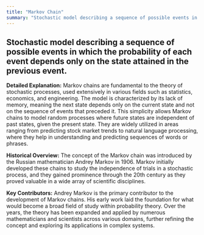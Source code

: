 ```yaml
---
title: "Markov Chain"
summary: "Stochastic model describing a sequence of possible events in which the probability of each event depends only on the state attained in the previous event."
---
```


## Stochastic model describing a sequence of possible events in which the probability of each event depends only on the state attained in the previous event.

**Detailed Explanation:** Markov chains are fundamental to the theory of stochastic processes, used extensively in various fields such as statistics, economics, and engineering. The model is characterized by its lack of memory, meaning the next state depends only on the current state and not on the sequence of events that preceded it. This simplicity allows Markov chains to model random processes where future states are independent of past states, given the present state. They are widely utilized in areas ranging from predicting stock market trends to natural language processing, where they help in understanding and predicting sequences of words or phrases.

**Historical Overview:** The concept of the Markov chain was introduced by the Russian mathematician Andrey Markov in 1906. Markov initially developed these chains to study the independence of trials in a stochastic process, and they gained prominence through the 20th century as they proved valuable in a wide array of scientific disciplines.

**Key Contributors:** Andrey Markov is the primary contributor to the development of Markov chains. His early work laid the foundation for what would become a broad field of study within probability theory. Over the years, the theory has been expanded and applied by numerous mathematicians and scientists across various domains, further refining the concept and exploring its applications in complex systems.
